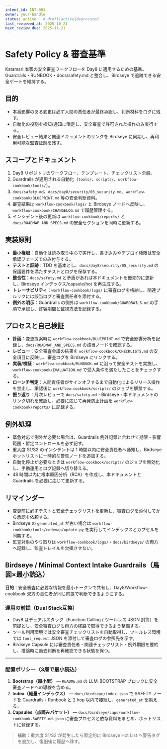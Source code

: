 ```yaml
---
intent_id: INT-001
owner: your-handle
status: active   # draft|active|deprecated
last_reviewed_at: 2025-10-21
next_review_due: 2025-11-21
---
```


# Safety Policy & 審査基準

Katamari 本家の安全審査ワークフローを Day8 に適用するための基準。Guardrails・RUNBOOK・docs/safety.md と整合し、Birdseye で追跡できる安全ゲートを維持する。

## 目的

- 本番影響のある変更は必ず人間の責任者が最終承認し、判断材料をログに残す。
- 自動化の役割を検知/通知に限定し、安全審査で許可された操作のみ実行する。
- 安全レビュー結果と関連ドキュメントのリンクを Birdseye に同期し、再利用可能な監査証跡を残す。

## スコープとドキュメント

1. Day8 リポジトリのワークフロー、テンプレート、チェックリスト全般。
2. Guardrails が適用される自動化（`tools/`、`scripts/`、`workflow-cookbook/tools/`）。
3. `docs/safety.md`、`docs/day8/security/05_security.md`、`workflow-cookbook/BLUEPRINT.md` 等の安全判断資料。
4. 審査結果は `workflow-cookbook/logs/` と Birdseye ノードへ反映し、`workflow-cookbook/CHANGELOG.md` で履歴管理する。
5. インシデント後の更新は `workflow-cookbook/reports/` と `docs/ROADMAP_AND_SPECS.md` の安全セクションを同時に更新する。

## 実装原則

- **最小権限**：自動化は読み取り中心で実行し、書き込みやデプロイ権限は安全承認フェーズでのみ付与する。
- **テストと証跡**：TDD を基本とし、`docs/day8/security/05_security.md` の保護要件を満たすテストとログを保存する。
- **整合性**：`docs/safety.md` と矛盾があれば本ドキュメントを優先的に更新し、Birdseye インデックス/capsule/hot を再生成する。
- **トレーサビリティ**：`workflow-cookbook/logs/` に審査ログを格納し、関連プルリクには該当ログと審査責任者を添付する。
- **例外の明示**：Guardrails の例外は `workflow-cookbook/GUARDRAILS.md` の手順で承認し、許容期間と監視方法を記録する。

## プロセスと自己検証

- **計画**：変更提案時に `workflow-cookbook/BLUEPRINT.md` で安全影響分析を記録し、`docs/ROADMAP_AND_SPECS.md` の該当ノードを確認する。
- **レビュー**：安全審査会議の結果を `workflow-cookbook/CHECKLISTS.md` の安全項目に反映し、審査ログを Birdseye にリンクする。
- **実装/検証**：`workflow-cookbook/RUNBOOK.md` に沿って安全テストを実施し、`workflow-cookbook/EVALUATION.md` で受入条件を満たしたことをチェックする。
- **ローンチ判定**：人間責任者がサインオフするまで自動化によるリリース操作を禁止し、承認後に `workflow-cookbook/scripts/` のジョブを解禁する。
- **振り返り**：月次レビューで `docs/safety.md`・Birdseye・本ドキュメントのリンク切れを確認し、必要に応じて再発防止計画を `workflow-cookbook/reports/` に記録する。

## 例外処理

- 緊急対応で例外が必要な場合は、Guardrails 例外記録と合わせて期限・影響範囲・暫定コントロールを必ず記す。
- 重大度 S1/S2 のインシデントは 1 時間以内に安全責任者へ通知し、Birdseye ホットリストに一時的な警告ノードを追加する。
- 自動化停止が必要なときは `workflow-cookbook/scripts/` のジョブを無効化し、手動運用とログ記録へ切り替える。
- 48 時間以内に根本原因分析（RCA）を作成し、本ドキュメントと Guardrails を必要に応じて更新する。

## リマインダー

- 変更前に必ずテストと安全チェックリストを更新し、審査ログを添付してから承認を依頼する。
- Birdseye の `generated_at` が古い場合は `workflow-cookbook/tools/codemap/update.py` を実行してインデックスとカプセルを同期する。
- 監査対象のやり取りは `workflow-cookbook/logs/`・`docs/birdseye/` の両方へ記録し、監査トレイルを欠損させない。

## Birdseye / Minimal Context Intake Guardrails（鳥図×最小読込）

**目的**：安全審査に必要な情報を最小トークンで共有し、Day8/Workflow-cookbook 双方の責任者が同じ前提で判断できるようにする。

### 運用の前提（Dual Stack互換）

- Day8 はデュアルスタック（Function Calling / ツールレス JSON 封筒）を前提とし、安全審査ログも両方の経路で取得できるよう整備する。
- ツール利用環境では安全審査チェックリストを自動取得し、ツールレス環境では `tool_request` JSON を添付して審査ログの参照先を示す。
- Birdseye Capsule には審査責任者・関連チェックリスト・例外期限を要約し、推論時に過去判断を再確認できる状態を保つ。

---

### 配置ポリシー（3層で最小読込）

1. **Bootstrap（超小型）** — `README.md` の LLM-BOOTSTRAP ブロックに安全審査ノードへの導線を含める。
2. **Index（軽量インデックス）** — `docs/birdseye/index.json` で SAFETY ノードを Guardrails・Runbook と 2 hop 以内で接続し、`generated_at` を揃える。
3. **Capsules（点読みパケット）** — `docs/birdseye/caps/workflow-cookbook.SAFETY.md.json` に審査プロセスと依存資料をまとめ、ホットリストに登録する。

> 補助：重大度 S1/S2 が発生したら暫定的に Birdseye Hot List へ警告タグを追加し、復旧後に履歴へ移す。
